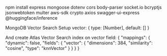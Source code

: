 npm install express mongoose dotenv cors body-parser socket.io bcryptjs jsonwebtoken multer aws-sdk crypto axios swagger-ui-express @huggingface/inference


MongoDB Vector Search Setup
vector: { type: [Number], default: [] }


And create Atlas Vector Search index on vector field:
{
  "mappings": {
    "dynamic": false,
    "fields": {
      "vector": {
        "dimensions": 384,
        "similarity": "cosine",
        "type": "knnVector"
      }
    }
  }
}
